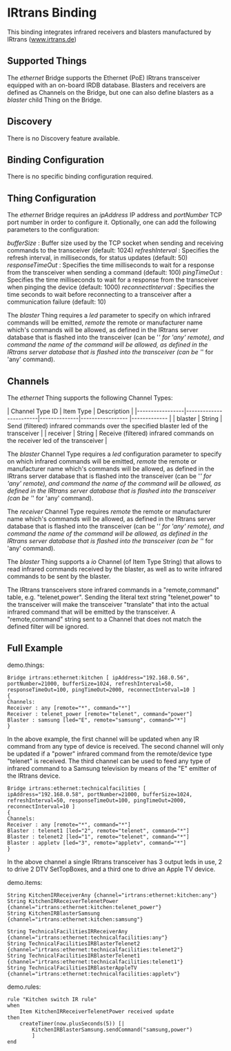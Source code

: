 # IRtrans Binding

This binding integrates infrared receivers and blasters manufactured by IRtrans (www.irtrans.de)

## Supported Things

The *ethernet* Bridge supports the Ethernet (PoE) IRtrans transceiver equipped with an on-board IRDB database. Blasters and receivers are defined as Channels on the Bridge, but one can also define blasters as a *blaster* child Thing on the Bridge.

## Discovery

There is no Discovery feature available.

## Binding Configuration

There is no specific binding configuration required.

## Thing Configuration

The *ethernet* Bridge requires an *ipAddress* IP address and *portNumber* TCP port number in order to configure it. Optionally, one can add the following parameters to the configuration:

*bufferSize* : Buffer size used by the TCP socket when sending and receiving commands to the transceiver (default: 1024)
*refreshInterval* : Specifies the refresh interval, in milliseconds, for status updates (default: 50)
*responseTimeOut* : Specifies the time milliseconds to wait for a response from the transceiver when sending a command (default: 100)
*pingTimeOut* : Specifies the time milliseconds to wait for a response from the transceiver when pinging the device (default: 1000)
*reconnectInterval* : Specifies the time seconds to wait before reconnecting to a transceiver after a communication failure (default: 10)

The *blaster* Thing requires a *led* parameter to specify on which infrared commands will be emitted, *remote* the remote or manufacturer name which's commands will be allowed, as defined in the IRtrans server database that is flashed into the transceiver (can be '*' for 'any' remote), and *command* the name of the command will be allowed, as defined in the IRtrans server database that is flashed into the transceiver (can be '*' for 'any' command).

## Channels

The *ethernet* Thing supports the following Channel Types:

| Channel Type ID | Item Type    | Description  |
|-----------------|------------------------|--------------|----------------- |------------- |
| blaster | String       | Send (filtered) infrared commands over the specified blaster led of the transceiver |
| receiver | String       | Receive (filtered) infrared commands on the receiver led of the transceiver |

The *blaster* Channel Type requires a *led* configuration parameter to specify on which infrared commands will be emitted, *remote* the remote or manufacturer name which's commands will be allowed, as defined in the IRtrans server database that is flashed into the transceiver (can be '*' for 'any' remote), and *command* the name of the command will be allowed, as defined in the IRtrans server database that is flashed into the transceiver (can be '*' for 'any' command).

The *receiver* Channel Type requires *remote* the remote or manufacturer name which's commands will be allowed, as defined in the IRtrans server database that is flashed into the transceiver (can be '*' for 'any' remote), and *command* the name of the command will be allowed, as defined in the IRtrans server database that is flashed into the transceiver (can be '*' for 'any' command).

The *blaster* Thing supports a *io* Channel (of Item Type String) that allows to read infrared commands received by the blaster, as well as to write infrared commands to be sent by the blaster.

The IRtrans transceivers store infrared commands in a "remote,command" table, e.g. "telenet,power". Sending the literal text string "telenet,power" to the transceiver will make the transceiver "translate" that into the actual infrared command that will be emitted by the transceiver.  A "remote,command" string sent to a Channel that does not match the defined filter will be ignored. 

## Full Example

demo.things:
```
Bridge irtrans:ethernet:kitchen [ ipAddress="192.168.0.56", portNumber=21000, bufferSize=1024, refreshInterval=50, responseTimeOut=100, pingTimeOut=2000, reconnectInterval=10 ]
{
Channels:
Receiver : any [remote="*", command="*"]
Receiver : telenet_power [remote="telenet", command="power"]
Blaster : samsung [led="E", remote="samsung", command="*"]
}
```

In the above example, the first channel will be updated when any IR command from any type of device is received. The second channel will only be updated if a "power" infrared command from the remote/device type "telenet" is received. The third channel can be used to feed any type of infrared command to a Samsung television by means of the "E" emitter of the IRtrans device.

```
Bridge irtrans:ethernet:technicalfacilities [ ipAddress="192.168.0.58", portNumber=21000, bufferSize=1024, refreshInterval=50, responseTimeOut=100, pingTimeOut=2000, reconnectInterval=10 ]
{
Channels:
Receiver : any [remote="*", command="*"]
Blaster : telenet1 [led="2", remote="telenet", command="*"]
Blaster : telenet2 [led="1", remote="telenet", command="*"]
Blaster : appletv [led="3", remote="appletv", command="*"]
}
```

In the above channel a single IRtrans transceiver has 3 output leds in use, 2 to drive 2 DTV SetTopBoxes, and a third one to drive an Apple TV device.

demo.items:
```
String KitchenIRReceiverAny {channel="irtrans:ethernet:kitchen:any"}
String KitchenIRReceiverTelenetPower {channel="irtrans:ethernet:kitchen:telenet_power"}
String KitchenIRBlasterSamsung {channel="irtrans:ethernet:kitchen:samsung"}

String TechnicalFacilitiesIRReceiverAny {channel="irtrans:ethernet:technicalfacilities:any"}
String TechnicalFacilitiesIRBlasterTelenet2 {channel="irtrans:ethernet:technicalfacilities:telenet2"}
String TechnicalFacilitiesIRBlasterTelenet1 {channel="irtrans:ethernet:technicalfacilities:telenet1"}
String TechnicalFacilitiesIRBlasterAppleTV {channel="irtrans:ethernet:technicalfacilities:appletv"}
```

demo.rules:

```
rule "Kitchen switch IR rule"
when
    Item KitchenIRReceiverTelenetPower received update 
then
    createTimer(now.plusSeconds(5)) [|
        KitchenIRBlasterSamsung.sendCommand("samsung,power")
        ]
end
```